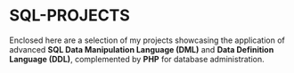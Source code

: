 # SQL-PROJECTS
Enclosed here are a selection of my projects showcasing the application of advanced **SQL Data Manipulation Language (DML)** and **Data Definition Language (DDL)**, complemented by **PHP** for database administration.
